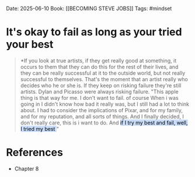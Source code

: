 Date: 2025-06-10
Book: [[BECOMING STEVE JOBS]]
Tags: #mindset

# It's okay to fail as long as your tried your best

>*If you look at true artists, if they get really good at something, it occurs to them that they can do this for the rest of their lives, and they
> can be really successful at it to the outside world, but not really successful to themselves. That's the moment that an artist really who decides
> who he or she is. If they keep on risking failure they're still artists. Dylan and Picasso were always risking failure. 
> "This apple thing is that way for me. I don't want to fail. of course When i was going in I didn't know how bad it really was, but I still had a lot 
> to think about. I had to consider the implications of Pixar, and for my family, and for my reputation, and all sorts of things. And I finally decided, I don't really care, this is i want to do. And <mark style="background: #ADCCFFA6;">if I try my best and fail, well, I tried my best </mark>"
# References 
- Chapter 8